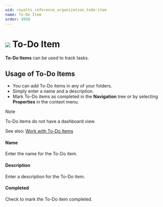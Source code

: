 ```yaml
---
uid: royalts_reference_organization_todo-item
name: To-Do Item
order: 9950
---
```


# ![](/images/RoyalTS/Application/SVG_ToDo_32.svg#img_header) To-Do Item
**To-Do Items** can be used to track tasks.

## Usage of To-Do Items
- You can add To-Do items in any of your folders.
- Simply enter a name and a description.
- Mark To-Do items as completed in the **Navigation** tree or by selecting **Properties** in the context menu.

> [!Note]
> To-Do items do not have a dashboard view.

See also: [Work with To-Do Items](xref:royalts_tutorials_todo)

#### Name
Enter the name for the To-Do item.

#### Description
Enter a description for the To-Do item.

#### Completed
Check to mark the To-Do item completed.